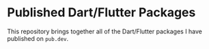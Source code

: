 # Published Dart/Flutter Packages

This repository brings together all of the Dart/Flutter packages I have published on `pub.dev`.
